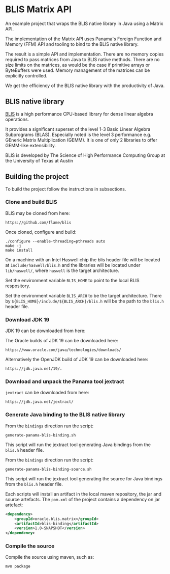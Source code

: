 # BLIS Matrix API

An example project that wraps the BLIS native library in Java using a Matrix API.

The implementation of the Matrix API uses Panama's Foreign Function and Memory (FFM) API
and tooling to bind to the BLIS native library.

The result is a simple API and implementation. There are no memory copies required to 
pass matrices from Java to BLIS native methods. There are no size limits on the matrices,
as would be the case if primitive arrays or ByteBuffers were used. Memory management 
of the matrices can be explicitly controlled.

We get the efficiency of the BLIS native library with the productivity of Java.

## BLIS native library

[BLIS][BLIS] is a high performance CPU-based library for dense linear algebra operations.

[BLIS]:[https://github.com/flame/blis

It provides a significant superset of the level 1-3 Basic Linear Algebra Subprograms
(BLAS). Especially noted is the level 3 performance e.g. GEneric Matrix Multiplication 
(GEMM). It is one of only 2 libraries to offer GEMM-like extensibility.

BLIS is developed by The Science of High Performance Computing Group at the University of 
Texas at Austin

## Building the project

To build the project follow the instructions in subsections.

### Clone and build BLIS

BLIS may be cloned from here:

    https://github.com/flame/blis

Once cloned, configure and build:

```shell
./configure --enable-threading=pthreads auto
make -j
make install
```

On a machine with an Intel Haswell chip the blis header file will be located at 
`include/haswell/blis.h` and the libraries will be located under `lib/haswell/`, where
`haswell` is the target architecture. 

Set the environment variable `BLIS_HOME` to point to the local BLIS respository.

Set the environment variable `BLIS_ARCH` to be the target architecture. There by 
`${BLIS_HOME}/include/${BLIS_ARCH}/blis.h` will be the path to the `blis.h` header file. 

### Download JDK 19 

JDK 19 can be downloaded from here:

The Oracle builds of JDK 19 can be downloaded here:

    https://www.oracle.com/java/technologies/downloads/

Alternatively the OpenJDK build of JDK 19 can be downloaded here:

    https://jdk.java.net/19/.

### Download and unpack the Panama tool jextract

`jextract` can be downloaded from here:

    https://jdk.java.net/jextract/

### Generate Java binding to the BLIS native library

From the `bindings` direction run the script:

    generate-panama-blis-binding.sh

This script will run the jextract tool generating Java bindings from the `blis.h` 
header file.

From the `bindings` direction run the script:

    generate-panama-blis-binding-source.sh

This script will run the jextract tool generating the source for Java bindings from the 
`blis.h` header file.

Each scripts will install an artifact in the local maven repository, the jar and 
source artefacts. The `pom.xml` of the project contains a dependency on jar artefact:
```xml
<dependency>
    <groupId>oracle.blis.matrix</groupId>
    <artifactId>blis-binding</artifactId>
    <version>1.0-SNAPSHOT</version>
</dependency>
```

### Compile the source

Compile the source using maven, such as:
```shell
mvn package
```
